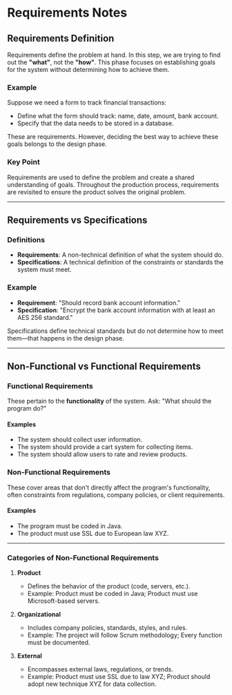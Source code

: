 # Requirements Notes

## Requirements Definition
Requirements define the problem at hand. In this step, we are trying to find out the **"what"**, not the **"how"**. This phase focuses on establishing goals for the system without determining how to achieve them.

### Example
Suppose we need a form to track financial transactions:
- Define what the form should track: name, date, amount, bank account.
- Specify that the data needs to be stored in a database.

These are requirements. However, deciding the best way to achieve these goals belongs to the design phase.

### Key Point
Requirements are used to define the problem and create a shared understanding of goals. Throughout the production process, requirements are revisited to ensure the product solves the original problem.

---

## Requirements vs Specifications

### Definitions
- **Requirements**: A non-technical definition of what the system should do.
- **Specifications**: A technical definition of the constraints or standards the system must meet.

### Example
- **Requirement**: "Should record bank account information."
- **Specification**: "Encrypt the bank account information with at least an AES 256 standard."

Specifications define technical standards but do not determine how to meet them—that happens in the design phase.

---

## Non-Functional vs Functional Requirements

### Functional Requirements
These pertain to the **functionality** of the system. Ask: "What should the program do?"

#### Examples
- The system should collect user information.
- The system should provide a cart system for collecting items.
- The system should allow users to rate and review products.

### Non-Functional Requirements
These cover areas that don't directly affect the program's functionality, often constraints from regulations, company policies, or client requirements.

#### Examples
- The program must be coded in Java.
- The product must use SSL due to European law XYZ.

---

### Categories of Non-Functional Requirements

1. **Product**
   - Defines the behavior of the product (code, servers, etc.).
   - Example: Product must be coded in Java; Product must use Microsoft-based servers.

2. **Organizational**
   - Includes company policies, standards, styles, and rules.
   - Example: The project will follow Scrum methodology; Every function must be documented.

3. **External**
   - Encompasses external laws, regulations, or trends.
   - Example: Product must use SSL due to law XYZ; Product should adopt new technique XYZ for data collection.
